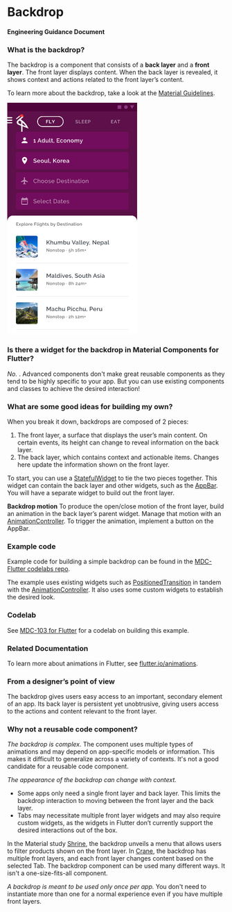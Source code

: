 # Backdrop
#### Engineering Guidance Document

### What is the backdrop?
The backdrop is a component that consists of a **back layer** and a **front layer**. The front layer displays content. When the back layer is revealed, it shows context and actions related to the front layer’s content. 

To learn more about the backdrop, take a look at the [Material Guidelines](https://material.io/design/components/backdrop.html#).

<img src="resources/crane-backdrop.png" alt="Backdrop in Crane Material Study" width="300">

### Is there a widget for the backdrop in Material Components for Flutter?
_No._ . Advanced components don't make great reusable components as they tend to be highly specific to your app. But you can use existing components and classes to achieve the desired interaction!

### What are some good ideas for building my own?
When you break it down, backdrops are composed of 2 pieces:
1. The front layer, a surface that displays the user’s main content. On certain events, its height can change to reveal information on the back layer.
1. The back layer, which contains context and actionable items. Changes here update the information shown on the front layer.

To start, you can use a [StatefulWidget](https://material.io/design/components/backdrop.html#) to tie the two pieces together. This widget can contain the back layer and other widgets, such as the [AppBar](https://flutter.io/catalog/samples/basic-app-bar). You will have a separate widget to build out the front layer. 

**Backdrop motion**
To produce the open/close motion of the front layer, build an animation in the back layer’s parent widget. Manage that motion with an [AnimationController](https://docs.flutter.io/flutter/animation/AnimationController-class.html). To trigger the animation, implement a button on the AppBar.

### Example code
Example code for building a simple backdrop can be found in the [MDC-Flutter codelabs repo](https://github.com/material-components/material-components-flutter-codelabs/blob/104-complete/mdc_100_series/lib/backdrop.dart).

The example uses existing widgets such as [PositionedTransition](https://docs.flutter.io/flutter/widgets/PositionedTransition-class.html) in tandem with the [AnimationController](https://docs.flutter.io/flutter/animation/AnimationController-class.html). It also uses some custom widgets to establish the desired look.

### Codelab
See [MDC-103 for Flutter](http://codelabs.developers.google.com/codelabs/mdc-103-flutter) for a codelab on building this example.

### Related Documentation
To learn more about animations in Flutter, see [flutter.io/animations](flutter.io/animations).

### From a designer’s point of view
The backdrop gives users easy access to an important, secondary element of an app. Its back layer is persistent yet unobtrusive, giving users access to the actions and content relevant to the front layer.

### Why not a reusable code component?
_The backdrop is complex._ The component uses multiple types of animations and may depend on app-specific models or information. This makes it difficult to generalize across a variety of contexts. It's not a good candidate for a reusable code component.

_The appearance of the backdrop can change with context._
* Some apps only need a single front layer and back layer. This limits the backdrop interaction to moving between the front layer and the back layer.
* Tabs may necessitate multiple front layer widgets and may also require custom widgets, as the widgets in Flutter don’t currently support the desired interactions out of the box.

In the Material study [Shrine](https://material.io/design/material-studies/shrine.html#product-architecture), the backdrop unveils a menu that allows users to filter products shown on the front layer.  In [Crane](https://material.io/design/material-studies/crane.html), the backdrop has multiple front layers, and each front layer changes content based on the selected Tab. The backdrop component can be used many different ways. It isn't a one-size-fits-all component.

_A backdrop is meant to be used only once per app._ You don't need to instantiate more than one for a normal experience even if you have multiple front layers.
